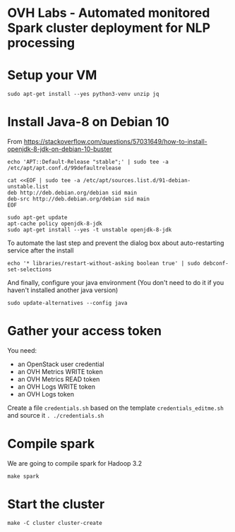 # OVH Labs - Automated monitored Spark cluster deployment for NLP processing

# Setup your VM

```shell
sudo apt-get install --yes python3-venv unzip jq
```

# Install Java-8 on Debian 10

From https://stackoverflow.com/questions/57031649/how-to-install-openjdk-8-jdk-on-debian-10-buster

```shell
echo 'APT::Default-Release "stable";' | sudo tee -a /etc/apt/apt.conf.d/99defaultrelease
```

```shell
cat <<EOF | sudo tee -a /etc/apt/sources.list.d/91-debian-unstable.list
deb http://deb.debian.org/debian sid main
deb-src http://deb.debian.org/debian sid main
EOF
```

```shell
sudo apt-get update
apt-cache policy openjdk-8-jdk
sudo apt-get install --yes -t unstable openjdk-8-jdk
```

To automate the last step and prevent the dialog box about auto-restarting service after the install

```shell
echo '* libraries/restart-without-asking boolean true' | sudo debconf-set-selections
```

And finally, configure your java environment (You don't need to do it if you haven't installed another java version)

```shell
sudo update-alternatives --config java
```

# Gather your access token

You need:

- an OpenStack user credential
- an OVH Metrics WRITE token
- an OVH Metrics READ token
- an OVH Logs WRITE token
- an OVH Logs token

Create a file `credentials.sh` based on the template `credentials_editme.sh` and source it `. ./credentials.sh`

# Compile spark

We are going to compile spark for Hadoop 3.2

```shell
make spark
```

# Start the cluster

```shell
make -C cluster cluster-create
```
